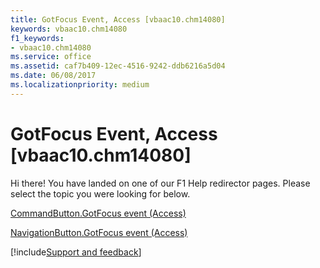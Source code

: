 ```yaml
---
title: GotFocus Event, Access [vbaac10.chm14080]
keywords: vbaac10.chm14080
f1_keywords:
- vbaac10.chm14080
ms.service: office
ms.assetid: caf7b409-12ec-4516-9242-ddb6216a5d04
ms.date: 06/08/2017
ms.localizationpriority: medium
---
```



# GotFocus Event, Access [vbaac10.chm14080]

Hi there! You have landed on one of our F1 Help redirector pages. Please select the topic you were looking for below.

[CommandButton.GotFocus event (Access)](https://msdn.microsoft.com/library/b8ad669d-6353-ff62-5b06-5fda93d50327%28Office.15%29.aspx)

[NavigationButton.GotFocus event (Access)](https://msdn.microsoft.com/library/3adf6a7e-34d5-e1ce-e621-8662153156e9%28Office.15%29.aspx)

[!include[Support and feedback](~/includes/feedback-boilerplate.md)]